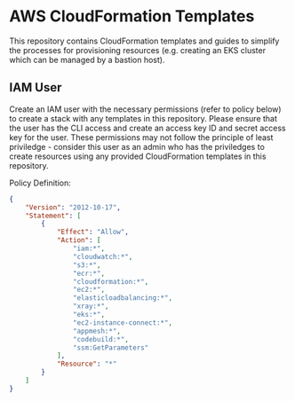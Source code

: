 # AWS CloudFormation Templates
This repository contains CloudFormation templates and guides to simplify the processes for provisioning resources (e.g. creating an EKS cluster which can be managed by a bastion host).

## IAM User

Create an IAM user with the necessary permissions (refer to policy below) to create a stack with any templates in this repository. Please ensure that the user has the CLI access and create an access key ID and secret access key for the user. These permissions may not follow the principle of least priviledge - consider this user as an admin who has the priviledges to create resources using any provided CloudFormation templates in this repository.

Policy Definition:
```json
{
    "Version": "2012-10-17",
    "Statement": [
        {
            "Effect": "Allow",
            "Action": [
                "iam:*",
                "cloudwatch:*",
                "s3:*",
                "ecr:*",
                "cloudformation:*",
                "ec2:*",
                "elasticloadbalancing:*",
                "xray:*",
                "eks:*",
                "ec2-instance-connect:*",
                "appmesh:*",
                "codebuild:*",
                "ssm:GetParameters"
            ],
            "Resource": "*"
        }
    ]
}
```
